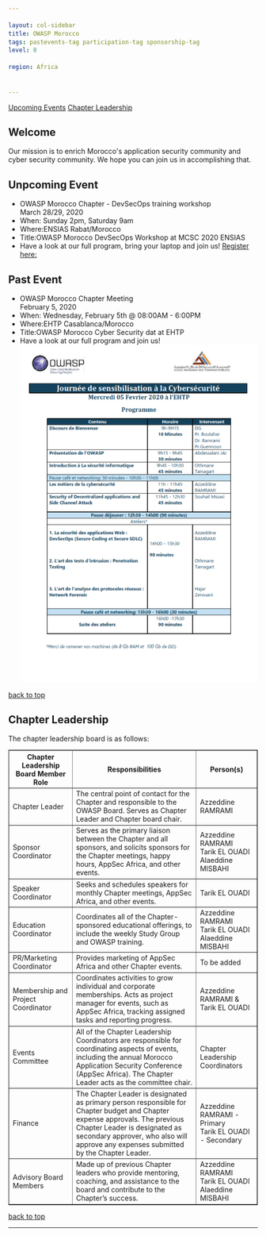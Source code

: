 ```yaml
---

layout: col-sidebar
title: OWASP Morocco
tags: pastevents-tag participation-tag sponsorship-tag
level: 0

region: Africa


---
```

[Upcoming Events](#upcoming-events)   [Chapter Leadership](#chapter-leadership)

## Welcome

Our mission is to enrich Morocco's application security community and cyber security community. We
hope you can join us in accomplishing that.

## Unpcoming Event

* OWASP Morocco Chapter - DevSecOps training workshop<br>March 28/29, 2020
* When: Sunday 2pm, Saturday 9am
* Where:ENSIAS Rabat/Morocco
* Title:OWASP Morocco DevSecOps Workshop at MCSC 2020 ENSIAS
* Have a look at our full program, bring your laptop and join us\! [Register here:](https://www.eventbrite.com/e/owasp-devsecops-workshop-day-at-mcsc-2020-at-ensias-on-2829-feb-2020-tickets-96421135211?utm-medium=discovery&utm-campaign=social&utm-content=attendeeshare&aff=escb&utm-source=cp&utm-term=listing)

## Past  Event

* OWASP Morocco Chapter Meeting<br>February 5, 2020
* When: Wednesday, February 5th @ 08:00AM - 6:00PM
* Where:EHTP Casablanca/Morocco
* Title:OWASP Morocco Cyber Security dat at EHTP
* Have a look at our full program and join us\!
![Full Program](assets/images/Owsap.Ehtp.05022020-Final-Program.png)


[back to top](#Welcome)


## Chapter Leadership

The chapter leadership board is as follows:

<table cellpadding="5" cellspacing="0" border="1">
  <tr><th>Chapter Leadership Board Member Role</th>
      <th width="50%">Responsibilities</th>
      <th>Person(s)</th></tr>
  <tr><td>Chapter Leader</td>
      <td>The central point of contact for the Chapter and responsible to the OWASP Board. Serves as Chapter Leader and Chapter board chair.</td>
      <td>Azzeddine RAMRAMI</td></tr>
    <tr><td>Sponsor Coordinator</td>
      <td>Serves as the primary liaison between the Chapter and all sponsors, and solicits sponsors for the Chapter meetings, happy hours, AppSec Africa, and other events.</td>
      <td>Azzeddine RAMRAMI<br/>Tarik EL OUADI<br/>Alaeddine MISBAHI<br/></td></tr>
    <tr><td>Speaker Coordinator</td>
      <td>Seeks and schedules speakers for monthly Chapter meetings, AppSec Africa, and other events.</td>
      <td>Tarik EL OUADI</td></tr>
    <tr><td>Education Coordinator</td>
      <td>Coordinates all of the Chapter-sponsored educational offerings, to include the weekly Study Group and OWASP training.</td>
      <td>Azzeddine RAMRAMI<br/>Tarik EL OUADI<br/>Alaeddine MISBAHI<br/></td></tr>
    <tr><td>PR/Marketing Coordinator</td>
      <td>Provides marketing of AppSec Africa and other Chapter events.</td>
      <td>To be added</td></tr>
    <tr><td>Membership and Project Coordinator</td>
      <td>Coordinates activities to grow individual and corporate memberships. Acts as project manager for events, such as AppSec Africa, tracking assigned tasks and reporting progress.</td>
      <td>Azzeddine RAMRAMI & Tarik EL OUADI</td></tr>
    <tr><td>Events Committee</td>
      <td>All of the Chapter Leadership Coordinators are responsible for coordinating aspects of events, including the annual Morocco Application Security Conference (AppSec Africa). The Chapter Leader acts as the committee chair.</td>
      <td>Chapter Leadership Coordinators</td></tr>
    <tr><td>Finance</td>
      <td>The Chapter Leader is designated as primary person responsible for Chapter budget and Chapter expense approvals.
The previous Chapter Leader is designated as secondary approver, who also will approve any expenses submitted by the Chapter Leader.</td>
      <td>Azzeddine RAMRAMI - Primary<br/>Tarik EL OUADI - Secondary</td></tr>
    <tr><td>Advisory Board Members</td>
      <td>Made up of previous Chapter leaders who provide mentoring, coaching, and assistance to the board and contribute to the Chapter’s success.</td>
      <td>Azzeddine RAMRAMI<br/>Tarik EL OUADI<br/>Alaeddine MISBAHI<br/></td></tr>
</table>
  
[back to top](#Welcome)
<hr/>
